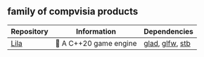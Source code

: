 ## family of compvisia products

|Repository|Information|Dependencies|
|------|-----|-----|
|[Lila](https://github.com/compvisia/Lila)|🌸 A C++20 game engine|[glad](https://github.com/compvisia/glad), [glfw](https://github.com/compvisia/glfw), [stb](https://github.com/compvisia/stb)|
